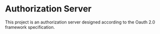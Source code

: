 # Authorization Server
This project is an authorization server designed according to the Oauth 2.0 framework specification.
